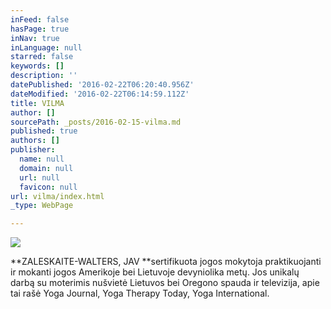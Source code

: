 ```yaml
---
inFeed: false
hasPage: true
inNav: true
inLanguage: null
starred: false
keywords: []
description: ''
datePublished: '2016-02-22T06:20:40.956Z'
dateModified: '2016-02-22T06:14:59.112Z'
title: VILMA
author: []
sourcePath: _posts/2016-02-15-vilma.md
published: true
authors: []
publisher:
  name: null
  domain: null
  url: null
  favicon: null
url: vilma/index.html
_type: WebPage

---
```

![](https://s3-us-west-2.amazonaws.com/the-grid-img/p/4ebc4f9056753214a99292c9ed8bcf621c399d99.jpg)

**ZALESKAITE-WALTERS, JAV **sertifikuota jogos mokytoja praktikuojanti ir mokanti jogos Amerikoje bei Lietuvoje devyniolika metų. Jos unikalų darbą su moterimis nušvietė Lietuvos bei Oregono spauda ir televizija, apie tai rašė Yoga Journal, Yoga Therapy Today, Yoga International.